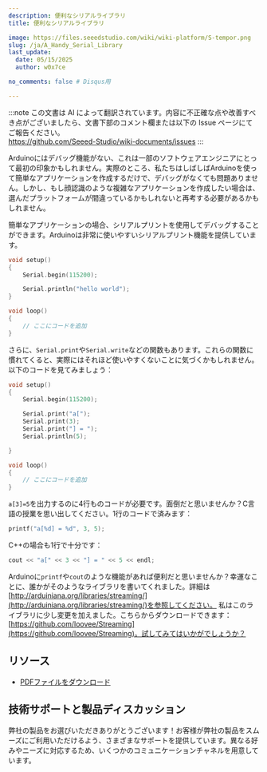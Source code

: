 ```yaml
---
description: 便利なシリアルライブラリ
title: 便利なシリアルライブラリ

image: https://files.seeedstudio.com/wiki/wiki-platform/S-tempor.png
slug: /ja/A_Handy_Serial_Library
last_update:
  date: 05/15/2025
  author: w0x7ce

no_comments: false # Disqus用

---
```

:::note
この文書は AI によって翻訳されています。内容に不正確な点や改善すべき点がございましたら、文書下部のコメント欄または以下の Issue ページにてご報告ください。  
https://github.com/Seeed-Studio/wiki-documents/issues
:::

Arduinoにはデバッグ機能がない、これは一部のソフトウェアエンジニアにとって最初の印象かもしれません。実際のところ、私たちはしばしばArduinoを使って簡単なアプリケーションを作成するだけで、デバッグがなくても問題ありません。しかし、もし顔認識のような複雑なアプリケーションを作成したい場合は、選んだプラットフォームが間違っているかもしれないと再考する必要があるかもしれません。

簡単なアプリケーションの場合、シリアルプリントを使用してデバッグすることができます。Arduinoは非常に使いやすいシリアルプリント機能を提供しています。

```cpp
void setup()
{
    Serial.begin(115200);

    Serial.println("hello world");
}

void loop()
{
    // ここにコードを追加
}
```

さらに、`Serial.print`や`Serial.write`などの関数もあります。これらの関数に慣れてくると、実際にはそれほど使いやすくないことに気づくかもしれません。以下のコードを見てみましょう：

```cpp
void setup()
{
    Serial.begin(115200);

    Serial.print("a[");
    Serial.print(3);
    Serial.print("] = ");
    Serial.println(5);

}

void loop()
{
    // ここにコードを追加
}
```

`a[3]=5`を出力するのに4行ものコードが必要です。面倒だと思いませんか？C言語の授業を思い出してください。1行のコードで済みます：

```cpp
printf("a[%d] = %d", 3, 5);
```

C++の場合も1行で十分です：

```cpp
cout << "a[" << 3 << "] = " << 5 << endl;
```

Arduinoに`printf`や`cout`のような機能があれば便利だと思いませんか？幸運なことに、誰かがそのようなライブラリを書いてくれました。詳細は[http://arduiniana.org/libraries/streaming/](http://arduiniana.org/libraries/streaming/)を参照してください。
私はこのライブラリに少し変更を加えました。こちらからダウンロードできます：[https://github.com/loovee/Streaming](https://github.com/loovee/Streaming)。試してみてはいかがでしょうか？

## リソース

- [PDFファイルをダウンロード](https://files.seeedstudio.com/wiki/A_Handy_Serial_Library/res/A_handy_Serial_library.pdf)

## 技術サポートと製品ディスカッション
弊社の製品をお選びいただきありがとうございます！お客様が弊社の製品をスムーズにご利用いただけるよう、さまざまなサポートを提供しています。異なる好みやニーズに対応するため、いくつかのコミュニケーションチャネルを用意しています。

<div class="button_tech_support_container">
<a href="https://forum.seeedstudio.com/" class="button_forum"></a> 
<a href="https://www.seeedstudio.com/contacts" class="button_email"></a>
</div>

<div class="button_tech_support_container">
<a href="https://discord.gg/eWkprNDMU7" class="button_discord"></a> 
<a href="https://github.com/Seeed-Studio/wiki-documents/discussions/69" class="button_discussion"></a>
</div>